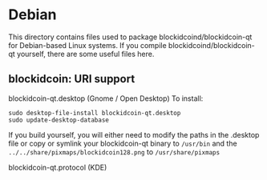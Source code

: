 
Debian
====================
This directory contains files used to package blockidcoind/blockidcoin-qt
for Debian-based Linux systems. If you compile blockidcoind/blockidcoin-qt yourself, there are some useful files here.

## blockidcoin: URI support ##


blockidcoin-qt.desktop  (Gnome / Open Desktop)
To install:

	sudo desktop-file-install blockidcoin-qt.desktop
	sudo update-desktop-database

If you build yourself, you will either need to modify the paths in
the .desktop file or copy or symlink your blockidcoin-qt binary to `/usr/bin`
and the `../../share/pixmaps/blockidcoin128.png` to `/usr/share/pixmaps`

blockidcoin-qt.protocol (KDE)

